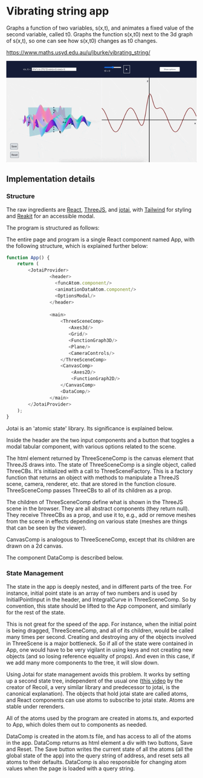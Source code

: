 # Vibrating string app

Graphs a function of two variables, s(x,t), and animates a fixed value
of the second variable, called t0. Graphs the function s(x,t0) next to
the 3d graph of s(x,t), so one can see how s(x,t0) changes as t0 changes.

https://www.maths.usyd.edu.au/u/jburke/vibrating_string/

![title](assets/overview.gif)

## Implementation details

### Structure

The raw ingredients are [React](https://reactjs.org/), [ThreeJS](https://threejs.org/), and [jotai](https://github.com/pmndrs/jotai), with [Tailwind](https://tailwindcss.com/) for styling
and [Reakit](https://reakit.io/) for an accessible modal. 

The program is structured as follows:

The entire page and program is a single React component named App,
with the following structure, which is explained further below:
```javascript
function App() {
    return (
        <JotaiProvider>
                <header>
				  <funcAtom.component/>
				  <animationDataAtom.component/>
				  <OptionsModal/>
                </header>

                <main>
                    <ThreeSceneComp>
                       <Axes3d/>
					   <Grid/>
					   <FunctionGraph3D/>
					   <Plane/>
					   <CameraControls/>
                    </ThreeSceneComp>
					<CanvasComp>
						<Axes2D/>
						<FunctionGraph2D/>
					</CanvasComp>
                    <DataComp/>
                </main>
        </JotaiProvider>
    );
}
```

Jotai is an 'atomic state' library. Its significance is explained
below.

Inside the header are the two input components and a button that
toggles a modal tabular component, with various options related to the
scene.

The html element returned by ThreeSceneComp is the canvas element that
ThreeJS draws into. The state of ThreeSceneComp is a single object,
called ThreeCBs. It's initialized with a call to
ThreeSceneFactory. This is a factory function that returns an object
with methods to manipulate a ThreeJS scene, camera, renderer,
etc. that are stored in the function closure. ThreeSceneComp passes
ThreeCBs to all of its children as a prop.

The children of ThreeSceneComp define what is shown in the ThreeJS
 scene in the browser. They are all abstract components (they return
 null).  They receive ThreeCBs as a prop, and use it to, e.g., add or
 remove meshes from the scene in effects depending on various state
 (meshes are things that can be seen by the viewer).
 
CanvasComp is analogous to ThreeSceneComp, except that its children
are drawn on a 2d canvas.
  
The component DataComp is described below.

### State Management

The state in the app is deeply nested, and in different parts of the
tree. For instance, initial point state is an
array of two numbers and is used by InitialPointInput in
the header, and IntegralCurve in ThreeSceneComp. So by convention,
this state should be lifted to the App component, and similarly for
the rest of the state.

This is not great for the speed of the app. For instance, when the
initial point is being dragged, ThreeSceneComp, and all of its
children, would be called many times per second. Creating and
destroying any of the objects involved in ThreeScene is a major
bottleneck. So if all of
the state were contained in App, one would have to be very vigilant in using
keys and not creating new
objects (and so losing reference equality of props). And even in this
case, if we add many more components to the tree, it will slow down.

Using Jotai for state management avoids this problem. It works by setting up a second
state tree,  independent of the usual one ([this video](https://www.youtube.com/watch?v=_ISAA_Jt9kI&ab_channel=ReactEurope) by the
creator of Recoil, a very similar library and predecessor to jotai,
is the canonical explanation). The
objects that hold jotai state are called atoms, and React components can use
atoms to subscribe to jotai state. Atoms are stable under
rerenders. 

All of the atoms used by the program are created in atoms.ts, and
exported to App, which doles them out to components as needed. 

DataComp is created in the atom.ts file, and has access to all of the
atoms in the app. DataComp returns as html element a div with two
buttons, Save and Reset. The Save button writes the current state of
all the atoms (all the global state of the app) into the query string
of address, and reset sets all atoms to their defaults. DataComp is also
responsible for changing atom values when the page is loaded with a
query string.
